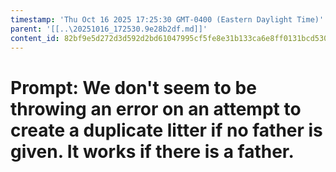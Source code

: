 ```yaml
---
timestamp: 'Thu Oct 16 2025 17:25:30 GMT-0400 (Eastern Daylight Time)'
parent: '[[..\20251016_172530.9e28b2df.md]]'
content_id: 82bf9e5d272d3d592d2bd61047995cf5fe8e31b133ca6e8ff0131bcd5301bda6
---
```


# Prompt: We don't seem to be throwing an error on an attempt to create a duplicate litter if no father is given. It works if there is a father.
